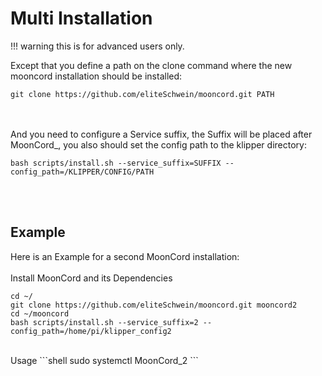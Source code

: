 # Multi Installation

!!! warning
    this is for advanced users only.

Except that you define a path on the clone command where the new mooncord installation should be installed:  
```shell
git clone https://github.com/eliteSchwein/mooncord.git PATH
```
<br><br>
And you need to configure a Service suffix, the Suffix will be placed after MoonCord_, you also should set the config path to the klipper directory:  
```shell
bash scripts/install.sh --service_suffix=SUFFIX --config_path=/KLIPPER/CONFIG/PATH
```  
<br><br>
## Example
Here is an Example for a second MoonCord installation:  
<br>
Install MoonCord and its Dependencies  
```shell
cd ~/
git clone https://github.com/eliteSchwein/mooncord.git mooncord2
cd ~/mooncord
bash scripts/install.sh --service_suffix=2 --config_path=/home/pi/klipper_config2
```  
<br>
Usage  
```shell
sudo systemctl <start/stop/restart/status> MoonCord_2
```